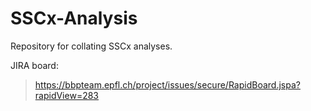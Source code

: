 # SSCx-Analysis

Repository for collating SSCx analyses.

JIRA board:
> https://bbpteam.epfl.ch/project/issues/secure/RapidBoard.jspa?rapidView=283